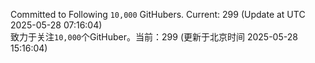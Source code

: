 Committed to Following `10,000` GitHubers. Current: <!-- FOLLOWING_COUNT -->299<!-- FOLLOWING_COUNT --> (Update at UTC <!-- LAST_UPDATED -->2025-05-28 07:16:04<!-- LAST_UPDATED -->)<br>
致力于关注`10,000`个GitHuber。当前：<!-- FOLLOWING_COUNT -->299<!-- FOLLOWING_COUNT --> (更新于北京时间 <!-- LAST_UPDATED_CST -->2025-05-28 15:16:04<!-- LAST_UPDATED_CST -->)
